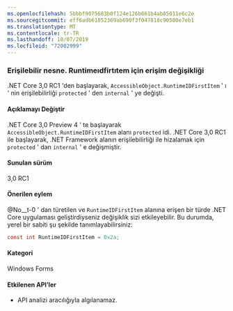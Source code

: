 ```yaml
---
ms.openlocfilehash: 5bbbf9075683b0f124e126b661b4ab85011e6c2e
ms.sourcegitcommit: eff6adb61852369ab690f3f047818c90580e7eb1
ms.translationtype: MT
ms.contentlocale: tr-TR
ms.lasthandoff: 10/07/2019
ms.locfileid: "72002999"
---
```

### <a name="change-of-access-for-accessibleobjectruntimeidfirstitem"></a>Erişilebilir nesne. Runtimeıdfirtıtem için erişim değişikliği

.NET Core 3,0 RC1 'den başlayarak, `AccessibleObject.RuntimeIDFirstItem` ' ı ' nin erişilebilirliği `protected` ' den `internal` ' ye değişti.

#### <a name="change-description"></a>Açıklamayı Değiştir

.NET Core 3,0 Preview 4 ' te başlayarak `AccessibleObject.RuntimeIDFirstItem` alanı `protected` idi. .NET Core 3,0 RC1 ile başlayarak, .NET Framework alanın erişilebilirliği ile hizalamak için `protected` ' dan `internal` ' e değişmiştir.

#### <a name="version-introduced"></a>Sunulan sürüm

3,0 RC1

#### <a name="recommended-action"></a>Önerilen eylem

@No__t-0 ' dan türetilen ve `RuntimeIDFirstItem` alanına erişen bir türde .NET Core uygulaması geliştirdiyseniz değişiklik sizi etkileyebilir. Bu durumda, yerel bir sabiti şu şekilde tanımlayabilirsiniz:

```csharp
const int RuntimeIDFirstItem = 0x2a;
```

#### <a name="category"></a>Kategori

Windows Forms

#### <a name="affected-apis"></a>Etkilenen API’ler

- API analizi aracılığıyla algılanamaz.

<!-- 

### Affected APIs

- Not detectable via API analysis.

-->
